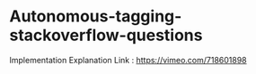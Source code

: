 # Autonomous-tagging-stackoverflow-questions

Implementation Explanation Link : https://vimeo.com/718601898
